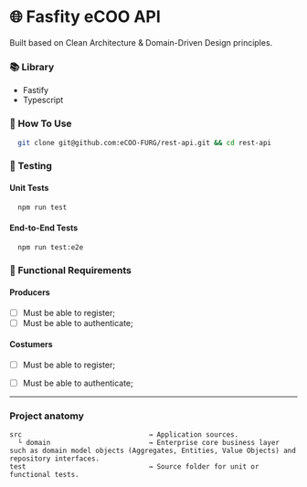 # 🌐 Fasfity eCOO API 

Built based on Clean Architecture & Domain-Driven Design principles.

### 📚 Library 

- Fastify
- Typescript

### 📌 How To Use

```bash
  git clone git@github.com:eCOO-FURG/rest-api.git && cd rest-api
```

### 🧪 Testing

#### Unit Tests
```bash
  npm run test
```

#### End-to-End Tests
```bash
  npm run test:e2e
```

### 📝 Functional Requirements

#### Producers
- [ ] Must be able to register;
- [ ] Must be able to authenticate;

#### Costumers
- [ ] Must be able to register;
- [ ] Must be able to authenticate;


---

### Project anatomy

```
src                               → Application sources.
  └ domain                        → Enterprise core business layer such as domain model objects (Aggregates, Entities, Value Objects) and repository interfaces.
test                              → Source folder for unit or functional tests.

